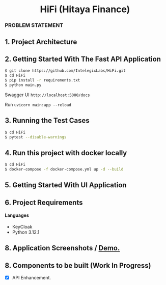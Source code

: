 <h1 align="center">HiFi (Hitaya Finance)</h1>

### PROBLEM STATEMENT

## 1. Project Architecture

## 2. Getting Started With The Fast API Application

```sh
$ git clone https://github.com/IntelegixLabs/HiFi.git
$ cd HiFi
$ pip install -r requirements.txt
$ python main.py
```

Swagger UI `http://localhost:5000/docs`

Run `uvicorn main:app --reload`

## 3. Running the Test Cases

```sh
$ cd HiFi
$ pytest --disable-warnings  
```

## 4. Run this project with docker locally

```sh
$ cd HiFi
$ docker-compose -f docker-compose.yml up -d --build
```

## 5. Getting Started With UI Application


## 6. Project Requirements

<h4>Languages</h4>
<ul>
  <li>KeyCloak</li>
  <li>Python 3.12.1</li>
</ul>

## 8. Application Screenshots / <a href="">Demo.</a>


## 8. Components to be built (Work In Progress)

* [x] API Enhancement.

